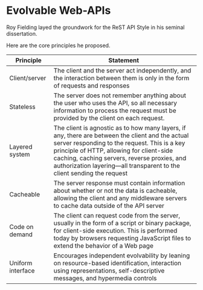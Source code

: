 # Evolvable Web-APIs

Roy Fielding layed the groundwork for the ReST API Style in his seminal dissertation.

Here are the core principles he proposed.

| Principle | Statement |
| --- | --- |
| Client/server	| The client and the server act independently, and the interaction between them is only in the form of requests and responses |
| Stateless	| The server does not remember anything about the user who uses the API, so all necessary information to process the request must be provided by the client on each request. |
| Layered system |	The client is agnostic as to how many layers, if any, there are between the client and the actual server responding to the request. This is a key principle of HTTP, allowing for client-side caching, caching servers, reverse proxies, and authorization layering—all transparent to the client sending the request |
| Cacheable	| The server response must contain information about whether or not the data is cacheable, allowing the client and any middleware servers to cache data outside of the API server |
| Code on demand |	The client can request code from the server, usually in the form of a script or binary package, for client-side execution. This is performed today by browsers requesting JavaScript files to extend the behavior of a Web page |
| Uniform interface |	Encourages independent evolvability by leaning on resource-based identification, interaction using representations, self-descriptive messages, and hypermedia controls |